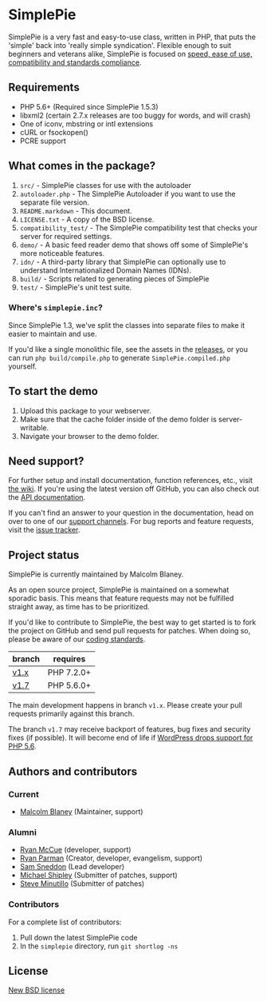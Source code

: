 SimplePie
=========

SimplePie is a very fast and easy-to-use class, written in PHP, that puts the
'simple' back into 'really simple syndication'.  Flexible enough to suit
beginners and veterans alike, SimplePie is focused on [speed, ease of use,
compatibility and standards compliance][what_is].

[what_is]: http://simplepie.org/wiki/faq/what_is_simplepie


Requirements
------------
* PHP 5.6+ (Required since SimplePie 1.5.3)
* libxml2 (certain 2.7.x releases are too buggy for words, and will crash)
* One of iconv, mbstring or intl extensions
* cURL or fsockopen()
* PCRE support


What comes in the package?
--------------------------
1. `src/` - SimplePie classes for use with the autoloader
2. `autoloader.php` - The SimplePie Autoloader if you want to use the separate
   file version.
3. `README.markdown` - This document.
4. `LICENSE.txt` - A copy of the BSD license.
5. `compatibility_test/` - The SimplePie compatibility test that checks your
   server for required settings.
6. `demo/` - A basic feed reader demo that shows off some of SimplePie's more
   noticeable features.
7. `idn/` - A third-party library that SimplePie can optionally use to
   understand Internationalized Domain Names (IDNs).
8. `build/` - Scripts related to generating pieces of SimplePie
9. `test/` - SimplePie's unit test suite.

### Where's `simplepie.inc`?
Since SimplePie 1.3, we've split the classes into separate files to make it easier
to maintain and use.

If you'd like a single monolithic file, see the assets in the
[releases](https://github.com/simplepie/simplepie/releases), or you can
run `php build/compile.php` to generate `SimplePie.compiled.php` yourself.

To start the demo
-----------------
1. Upload this package to your webserver.
2. Make sure that the cache folder inside of the demo folder is server-writable.
3. Navigate your browser to the demo folder.


Need support?
-------------
For further setup and install documentation, function references, etc., visit
[the wiki][wiki]. If you're using the latest version off GitHub, you can also
check out the [API documentation][].

If you can't find an answer to your question in the documentation, head on over
to one of our [support channels][]. For bug reports and feature requests, visit
the [issue tracker][].

[API documentation]: http://dev.simplepie.org/api/
[wiki]: http://simplepie.org/wiki/
[support channels]: http://simplepie.org/support/
[issue tracker]: http://github.com/simplepie/simplepie/issues


Project status
--------------
SimplePie is currently maintained by Malcolm Blaney.

As an open source project, SimplePie is maintained on a somewhat sporadic basis.
This means that feature requests may not be fulfilled straight away, as time has
to be prioritized.

If you'd like to contribute to SimplePie, the best way to get started is to fork
the project on GitHub and send pull requests for patches. When doing so, please
be aware of our [coding standards](http://simplepie.org/wiki/misc/coding_standards).

| branch                                                   | requires    |
|----------------------------------------------------------|-------------|
| [v1.x](https://github.com/simplepie/simplepie/tree/v1.x) | PHP 7.2.0+  |
| [v1.7](https://github.com/simplepie/simplepie/tree/v1.7) | PHP 5.6.0+  |

The main development happens in branch `v1.x`.
Please create your pull requests primarily against this branch.

The branch `v1.7` may receive backport of features, bug fixes and security fixes (if possible).
It will become end of life if [WordPress drops support for PHP 5.6](https://wordpress.org/about/requirements/).

Authors and contributors
------------------------
### Current
* [Malcolm Blaney][] (Maintainer, support)

### Alumni
* [Ryan McCue][] (developer, support)
* [Ryan Parman][] (Creator, developer, evangelism, support)
* [Sam Sneddon][] (Lead developer)
* [Michael Shipley][] (Submitter of patches, support)
* [Steve Minutillo][] (Submitter of patches)

[Malcolm Blaney]: https://mblaney.xyz
[Ryan McCue]: http://ryanmccue.info
[Ryan Parman]: http://ryanparman.com
[Sam Sneddon]: https://gsnedders.com
[Michael Shipley]: http://michaelpshipley.com
[Steve Minutillo]: http://minutillo.com/steve/


### Contributors
For a complete list of contributors:

1. Pull down the latest SimplePie code
2. In the `simplepie` directory, run `git shortlog -ns`


License
-------
[New BSD license](http://www.opensource.org/licenses/BSD-3-Clause)
